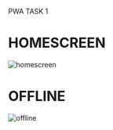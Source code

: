PWA TASK 1 

# HOMESCREEN
![homescreen](https://user-images.githubusercontent.com/44023180/114767142-f3136f80-9d6f-11eb-81f3-a466e6fa308a.png)

# OFFLINE
![offline](https://user-images.githubusercontent.com/44023180/114766135-b5621700-9d6e-11eb-9c48-8c272624aaff.png)


